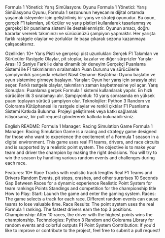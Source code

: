 Formula 1 Yönetici: Yarış Simülasyonu Oyunu
Formula 1 Yönetici: Yarış Simülasyonu Oyunu, Formula 1 sezonunun heyecanını dijital ortamda yaşamak isteyenler için geliştirilmiş bir yarış ve strateji oyunudur. Bu oyun, gerçek F1 takımları, sürücüler ve yarış pistleri kullanılarak tasarlanmış ve gerçekçi bir puanlama sistemi ile desteklenmiştir. Oyunun amacı, doğru kararlar vererek takımınızı ve sürücünüzü şampiyon yapmaktır. Her yarışta farklı rastgele olaylar ve zorluklar ile başa çıkarak sezonu kazanmaya çalışacaksınız.

Özellikler:
10+ Yarış Pisti ve gerçekçi pist uzunlukları
Gerçek F1 Takımları ve Sürücüler
Rastgele Olaylar, pit stoplar, kazalar ve diğer sürprizler
Yarışlar Arası 10 Saniye Fark ile daha dinamik bir deneyim
Gerçekçi Puanlama Sistemi ile F1 takımlarının sıralamaları
Puan Durumu ve sürücülerle şampiyonluk yarışında rekabet
Nasıl Oynanır:
Başlatma: Oyunu başlatın ve oyun sistemine girmeye başlayın.
Yarışlar: Oyun her yarış için sırasıyla pist seçer. Farklı rastgele olaylar, takımların zaman kaybetmesine yol açar.
Yarış Sonuçları: Puanlama gerçek Formula 1 sistemi kullanılarak yapılır. En hızlı sürücüler ilk 3 sıralamayı alır.
Şampiyonluk: 10 yarış sonrasında en yüksek puanı toplayan sürücü şampiyon olur.
Teknolojiler:
Python 3
Random ve Colorama Kütüphanesi ile rastgele olaylar ve renkli çıktılar
F1 Puanlama Sistemi
Katkıda Bulunma:
Projeyi geliştirmek veya katkı sağlamak istiyorsanız, bir pull request göndererek katkıda bulunabilirsiniz.

English README:
Formula 1 Manager: Racing Simulation Game
Formula 1 Manager: Racing Simulation Game is a racing and strategy game designed for those who want to experience the excitement of a Formula 1 season in a digital environment. This game uses real F1 teams, drivers, and race circuits and is supported by a realistic point system. The objective is to make your team and driver the champion by making the right decisions. You will try to win the season by handling various random events and challenges during each race.

Features:
10+ Race Tracks with realistic track lengths
Real F1 Teams and Drivers
Random Events, pit stops, crashes, and other surprises
10 Seconds Gap Between Races for a dynamic experience
Realistic Point System for team rankings
Points Standings and competition for the championship title
How to Play:
Start: Launch the game and enter the gaming system.
Races: The game selects a track for each race. Different random events can cause teams to lose valuable time.
Race Results: The point system uses the real Formula 1 ranking. The fastest drivers earn the top 3 positions.
Championship: After 10 races, the driver with the highest points wins the championship.
Technologies:
Python 3
Random and Colorama Library for random events and colorful outputs
F1 Point System
Contribution:
If you'd like to improve or contribute to the project, feel free to submit a pull request!


